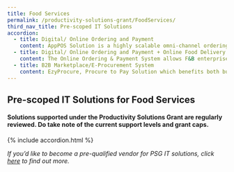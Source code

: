```yaml
---
title: Food Services
permalink: /productivity-solutions-grant/FoodServices/
third_nav_title: Pre-scoped IT Solutions
accordion:
  - title: Digital/ Online Ordering and Payment
    content: AppPOS Solution is a highly scalable omni-channel ordering system that fits the purpose of F&B merchants of all concepts/sizes. It allows customers to order food (dine in, takeaway, pre-orders and drive through) via web app and mobile apps for restaurants, quick service restaurants, kiosks/stalls, among many other F&B concept.<br/><br/><a href='/productivity-solutions-grant/detailedfiles/detailedfilesrow144' target='_blank' style='color:#037e8a'>AppsPOS Version 4 - Package ( PLUS - Cloud e-waiter (2 users) with Integrated Hybrid POS)</a><br/><a href='/productivity-solutions-grant/detailedfiles/detailedfilesrow145' target='_blank' style='color:#037e8a'>AppsPOS Version 4 - Package ( PLUS - Cloud e-waiter (5 users) with Integrated Hybrid POS)</a><br/><a href='/productivity-solutions-grant/detailedfiles/detailedfilesrow146' target='_blank' style='color:#037e8a'>AppPOS (BYOD) Version 4 - Package (PLUS - QR ordering - Single Outlet)</a><br/><a href='/productivity-solutions-grant/detailedfiles/detailedfilesrow147' target='_blank' style='color:#037e8a'>AppPOS (BYOD) Version 4 - Package (PLUS - QR ordering - 2 Outlets)</a><br/><a href='/productivity-solutions-grant/detailedfiles/detailedfilesrow148' target='_blank' style='color:#037e8a'>AppPOS (BYOD) Version 4 - Package (PLUS - QR ordering - 3 Outlets)</a><br/><a href='/productivity-solutions-grant/detailedfiles/detailedfilesrow149' target='_blank' style='color:#037e8a'>RevoPOS 3.0 - Package (Digital Ordering System)</a><br/><a href='/productivity-solutions-grant/detailedfiles/detailedfilesrow151' target='_blank' style='color:#037e8a'>RevoPOS 3.0 - Package (3 eMenu with HW)</a><br/><a href='/productivity-solutions-grant/detailedfiles/detailedfilesrow152' target='_blank' style='color:#037e8a'>RevoPOS 3.0 - Package (10 eMenu with HW)</a><br/><a href='/productivity-solutions-grant/detailedfiles/detailedfilesrow153' target='_blank' style='color:#037e8a'>RevoPOS 3.0 - Package (20 eMenu w/o HW)</a><br/><a href='/productivity-solutions-grant/detailedfiles/detailedfilesrow154' target='_blank' style='color:#037e8a'>RevoPOS 3.0 - Package (20 eMenu with HW)</a><br/><a href='/productivity-solutions-grant/detailedfiles/detailedfilesrow377' target='_blank' style='color:#037e8a'>Epoint Version 9 - Package (eWaiter - Basic For Single Outlet)</a><br/><a href='/productivity-solutions-grant/detailedfiles/detailedfilesrow378' target='_blank' style='color:#037e8a'>Epoint Version 9 - Package (eWaiter - Basic+ For Single Outlet )</a><br/><a href='/productivity-solutions-grant/detailedfiles/detailedfilesrow379' target='_blank' style='color:#037e8a'>Epoint Version 9 - Package (eMenu - Advance For Single Outlet )</a><br/><a href='/productivity-solutions-grant/detailedfiles/detailedfilesrow385' target='_blank' style='color:#037e8a'>Epoint Version 9 - Package (eMenu - Advance+ For Single Outlet)</a><br/><a href='/productivity-solutions-grant/detailedfiles/detailedfilesrow386' target='_blank' style='color:#037e8a'>Epoint Version 9 - Package (eKiosk - Pro For Single Outlet)</a><br/><a href='/productivity-solutions-grant/detailedfiles/detailedfilesrow418' target='_blank' style='color:#037e8a'>Getz F&B Integrated Instore and Online Transformation Version 2 - Package A (Instore and Online Transformation - 4 Mods )</a><br/><a href='/productivity-solutions-grant/detailedfiles/detailedfilesrow419' target='_blank' style='color:#037e8a'>Getz F&B Integrated Instore and Online Transformation Version 2 - Package B (Online Transformation Only - 3 Mods)</a><br/><a href='/productivity-solutions-grant/detailedfiles/detailedfilesrow420' target='_blank' style='color:#037e8a'>Getz F&B Integrated Instore and Online Transformation Version 2 - Package C (Instore Transformation Only - 2 Mods)</a><br/><a href='/productivity-solutions-grant/detailedfiles/detailedfilesrow501' target='_blank' style='color:#037e8a'>NinjaOS - Package A (NinjaPro - 3 Outlets and 4 Modules)</a><br/><a href='/productivity-solutions-grant/detailedfiles/detailedfilesrow502' target='_blank' style='color:#037e8a'>NinjaOS - Package B (NinjaEnterprise - 1 Module)</a><br/><a href='/productivity-solutions-grant/detailedfiles/detailedfilesrow503' target='_blank' style='color:#037e8a'>NinjaOS - Package C (NinjaEnterprise - 2 Modules)</a><br/><a href='/productivity-solutions-grant/detailedfiles/detailedfilesrow504' target='_blank' style='color:#037e8a'>NinjaOS - Package D (NinjaEnterprise - 3 Modules)</a><br/><a href='/productivity-solutions-grant/detailedfiles/detailedfilesrow505' target='_blank' style='color:#037e8a'>NinjaOS - Package E (NinjaEnterprise - 5 Modules)</a><br/><a href='/productivity-solutions-grant/detailedfiles/detailedfilesrow590' target='_blank' style='color:#037e8a'>PLUS Mobile Digital Ordering Solution - Package (Direct Purchase)</a><br/><a href='/productivity-solutions-grant/detailedfiles/detailedfilesrow591' target='_blank' style='color:#037e8a'>PLUS Mobile Digital Ordering Solution - Package (Subscription for 5 users)</a><br/><a href='/productivity-solutions-grant/detailedfiles/detailedfilesrow592' target='_blank' style='color:#037e8a'>PLUS Mobile Digital Ordering Solution - Package (Subscription for unlimited users)</a><br/><a href='/productivity-solutions-grant/detailedfiles/detailedfilesrow649' target='_blank' style='color:#037e8a'>Octopus Food Solution Version 7 - Package C (Online Mobile Ordering)</a><br/><a href='/productivity-solutions-grant/detailedfiles/detailedfilesrow654' target='_blank' style='color:#037e8a'>Octopus Food Solution Version 7 - Package A (Single Store Mobile Ordering)</a><br/><a href='/productivity-solutions-grant/detailedfiles/detailedfilesrow655' target='_blank' style='color:#037e8a'>Octopus Food Solution Version 7 - Package B (Bundle of 3 Mobile Ordering)</a><br/><a href='/productivity-solutions-grant/detailedfiles/detailedfilesrow656' target='_blank' style='color:#037e8a'>Octopus Food Solution Version 7 - Package D (Bundle of 2 Self-Checkout Kiosk)</a><br/><a href='/productivity-solutions-grant/detailedfiles/detailedfilesrow807' target='_blank' style='color:#037e8a'>Integrated Back Of House Solution for Restaurant Version 1 - Package A (Small Cafe (E-waiter for 1 User, CRM & KDS Lite for 1 User))</a><br/><a href='/productivity-solutions-grant/detailedfiles/detailedfilesrow808' target='_blank' style='color:#037e8a'>Integrated Back Of House Solution for Restaurant Version 1 - Package B (Medium Restaurant  (E-waiter for 2 Users, CRM & KDS Lite for 3 Users))</a><br/><a href='/productivity-solutions-grant/detailedfiles/detailedfilesrow809' target='_blank' style='color:#037e8a'>Integrated Back Of House Solution for Restaurant Version 1 - Package C (Large Restaurant (E-waiter for 3 Users, CRM & KDS Lite for 4 Users))</a><br/><a href='/productivity-solutions-grant/detailedfiles/detailedfilesrow810' target='_blank' style='color:#037e8a'>Integrated Back Of House Solution for Restaurant Version 1 - Package D (Small Cafe (E-waiter, CRM & Kitchen Printer for 1 User))</a><br/><a href='/productivity-solutions-grant/detailedfiles/detailedfilesrow817' target='_blank' style='color:#037e8a'>SmartKiosk Version 1 - Package (1 Kiosk License W/O HW)</a><br/><a href='/productivity-solutions-grant/detailedfiles/detailedfilesrow818' target='_blank' style='color:#037e8a'>SmartKiosk Version 1 - Package (2 Kiosks with HW Rental)</a><br/><a href='/productivity-solutions-grant/detailedfiles/detailedfilesrow819' target='_blank' style='color:#037e8a'>SmartTab eMenu Version 4 - Package (10 eMenu Licenses with HW)</a><br/><a href='/productivity-solutions-grant/detailedfiles/detailedfilesrow820' target='_blank' style='color:#037e8a'>SmartTab eMenu Version 4 - Package (10 eMenu Licenses)</a><br/><a href='/productivity-solutions-grant/detailedfiles/detailedfilesrow821' target='_blank' style='color:#037e8a'>SmartTab eMenu Version 4 - Package (20 eMenu Licenses with HW)</a><br/><a href='/productivity-solutions-grant/detailedfiles/detailedfilesrow822' target='_blank' style='color:#037e8a'>SmartTab eMenu Version 4 - Package (5 eMenu Licenses)</a><br/>
  - title: Digital/ Online Ordering and Payment + Online Food Delivery 
    content: The Online Ordering & Payment System allows F&B enterprises to enable digital online ordering and comprehensive functionalities to automate and perform online sales transactions. It enables F&B outlets to allow their customers to order on-site, takeout or delivery on an online platform.<br/><br/><a href='/productivity-solutions-grant/detailedfiles/detailedfilesrow397' target='_blank' style='color:#037e8a'>Online Ordering & Payment System Version 0.9</a><br/><a href='/productivity-solutions-grant/detailedfiles/detailedfilesrow421' target='_blank' style='color:#037e8a'>Getz F&B Contactless Dine-in, Pickup and Islandwide Delivery Transformation Version 2 - Package A (Contactless Dine-in, Pickup, Islandwide Delivery, CRM Transformation - 4 Mods)</a><br/><a href='/productivity-solutions-grant/detailedfiles/detailedfilesrow422' target='_blank' style='color:#037e8a'>Getz F&B Contactless Dine-in, Pickup and Islandwide Delivery Transformation Version 2 - Package B (Contactless Pickup, Islandwide Delivery, CRM Transformation - 3 Mods)</a><br/>
  - title: B2B Marketplace/E-Procurement System
    content: EzyProcure, Procure to Pay Solution which benefits both buyer and supplier by stream lining their current manual ordering to supply processes. This has significantly improves the organization?s productivity and profitability by offering significant time-consuming manual supply chain processes.<br/><br/><a href='/productivity-solutions-grant/detailedfiles/detailedfilesrow765' target='_blank' style='color:#037e8a'>Ezyprocure Version 2.0 - Package 1</a><br/>
---
```


## Pre-scoped IT Solutions for Food Services

#### Solutions supported under the Productivity Solutions Grant are regularly reviewed. Do take note of the current support levels and grant caps.

{% include accordion.html %}

*If you’d like to become a pre-qualified vendor for PSG IT solutions, click <a target='_blank' href='https://www.imda.gov.sg/icmvendors' >here</a> to find out more.*

